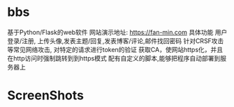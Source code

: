 # bbs
基于Python/Flask的web软件
网站演示地址: https://fan-min.com
具体功能
用户登录/注册, 上传头像,发表主题/回复,发表博客/评论,邮件找回密码
针对CRSF攻击等常见网络攻击, 对特定的请求进行token的验证
获取CA，使网站https化，并且在http访问时强制跳转到到https模式
配有自定义的脚本,能够把程序自动部署到服务器上


# ScreenShots
